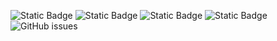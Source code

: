 ![Static Badge](https://img.shields.io/badge/blacklists-60-000000) ![Static Badge](https://img.shields.io/badge/blacklisted-2522417-cc0000) ![Static Badge](https://img.shields.io/badge/whitelisted-2244-00CC00) ![Static Badge](https://img.shields.io/badge/streaming_blacklist-28107-000000) ![GitHub issues](https://img.shields.io/github/issues/fabriziosalmi/blacklists)
